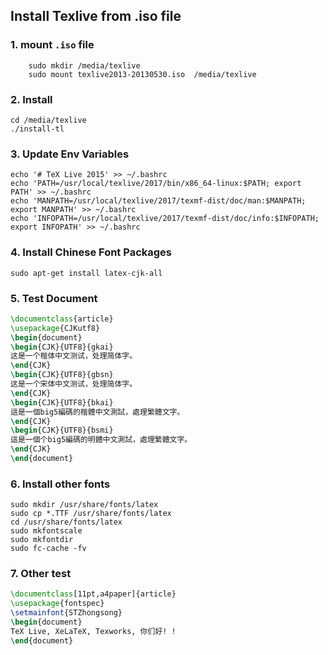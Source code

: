 ## Install Texlive from .iso file
### 1. mount `.iso` file
```shell
    sudo mkdir /media/texlive   
    sudo mount texlive2013-20130530.iso  /media/texlive  
```
### 2. Install 
```shell
cd /media/texlive
./install-tl  
```
### 3. Update Env Variables 
```shell
echo '# TeX Live 2015' >> ~/.bashrc
echo 'PATH=/usr/local/texlive/2017/bin/x86_64-linux:$PATH; export PATH' >> ~/.bashrc
echo 'MANPATH=/usr/local/texlive/2017/texmf-dist/doc/man:$MANPATH; export MANPATH' >> ~/.bashrc
echo 'INFOPATH=/usr/local/texlive/2017/texmf-dist/doc/info:$INFOPATH; export INFOPATH' >> ~/.bashrc

```

### 4. Install Chinese Font Packages
```shell
sudo apt-get install latex-cjk-all  
```


### 5. Test Document
```Latex
\documentclass{article}  
\usepackage{CJKutf8}  
\begin{document}  
\begin{CJK}{UTF8}{gkai}  
这是一个楷体中文测试，处理简体字。  
\end{CJK}  
\begin{CJK}{UTF8}{gbsn}  
这是一个宋体中文测试，处理简体字。  
\end{CJK}  
\begin{CJK}{UTF8}{bkai}  
這是一個big5編碼的楷體中文測試，處理繁體文字。  
\end{CJK}  
\begin{CJK}{UTF8}{bsmi}  
這是一個个big5編碼的明體中文測試，處理繁體文字。  
\end{CJK}  
\end{document}  
```

### 6. Install other fonts
```shell
sudo mkdir /usr/share/fonts/latex
sudo cp *.TTF /usr/share/fonts/latex
cd /usr/share/fonts/latex
sudo mkfontscale
sudo mkfontdir
sudo fc-cache -fv
```
### 7. Other test

```latex
\documentclass[11pt,a4paper]{article}
\usepackage{fontspec}
\setmainfont{STZhongsong}
\begin{document}
TeX Live, XeLaTeX, Texworks, 你们好! !
\end{document}
```








